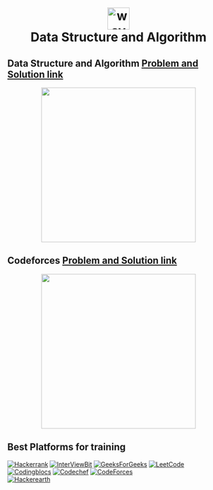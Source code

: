  <h1 align="center"><img alt="wave" src="https://image.flaticon.com/icons/png/512/1465/1465611.png" width="50"><br> Data Structure and Algorithm </h1>
  

 
 ## Data Structure and Algorithm [Problem and Solution link](https://github.com/Akash52/code-daily/tree/master/DSA)
<p align="center">
 
<img src="https://s3.amazonaws.com/discourseproduction/original/2X/7/7d7715c7d2d2b9ce40a931b5d8b26823dc9b4e12.png" width="350"/>
</p>

 ##  Codeforces [Problem and Solution link]()
<p align="center">
 
<img src="https://assets.codeforces.com/users/kguseva/comments/cf.png" width="350"/>
</p>

## Best Platforms for training

 [![Hackerrank](https://img.shields.io/badge/-hackerrank-7cfc00?style=flat&labelColor=7cfc00&logo=hackerrank&logoColor=white)](https://www.hackerrank.com/)	
[![InterViewBit](https://img.shields.io/badge/-Interviewbit-87ceeb?style=flat&labelColor=87ceeb&logo=Interviewbit&logoColor=white)](https://www.interviewbit.com/profile/)
[![GeeksForGeeks](https://img.shields.io/badge/geeksforfeeks-davidepollicino-green)](https://auth.geeksforgeeks.org/user/davidepollicino/practice/)	
[![LeetCode](https://img.shields.io/badge/-LeetCode-ff8c00?style=flat&labelColor=ff8c00&logo=LeetCode&logoColor=white)](https://leetcode.com/)
[![Codingblocs](https://img.shields.io/badge/-codingblocks-blue)](https://hack.codingblocks.com/app/users/242275)
[![Codechef](https://img.shields.io/badge/-Codechef-909090?style=flat&labelColor=909090&logo=Codechef&logoColor=white)](https://www.codechef.com/users/)
[![CodeForces](https://img.shields.io/badge/-CodeForces-ec6161?style=flat&labelColor=ec6161&logo=CodeForces&logoColor=white)](https://codeforces.com/profile/)	
[![Hackerearth](https://img.shields.io/badge/hackerearth-purple.svg)](https://www.hackerearth.com/)	

